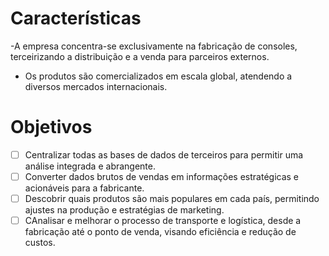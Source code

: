 # Características

-A empresa concentra-se exclusivamente na fabricação de consoles, terceirizando a distribuição e a venda para parceiros externos.
- Os produtos são comercializados em escala global, atendendo a diversos mercados internacionais.

# Objetivos

- [ ] Centralizar todas as bases de dados de terceiros para permitir uma análise integrada e abrangente.
- [ ] Converter dados brutos de vendas em informações estratégicas e acionáveis para a fabricante.
- [ ] Descobrir quais produtos são mais populares em cada país, permitindo ajustes na produção e estratégias de marketing.
- [ ] CAnalisar e melhorar o processo de transporte e logística, desde a fabricação até o ponto de venda, visando eficiência e redução de custos.
